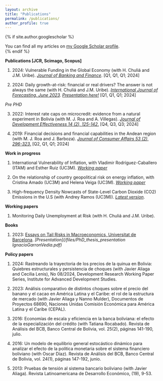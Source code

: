 ```yaml
---
layout: archive
title: "Publications"
permalink: /publications/
author_profile: true
---
```


{% if site.author.googlescholar %}
  <div class="wordwrap">You can find all my articles on <a href="{{site.author.googlescholar}}">my Google Scholar profile</a>.</div>
{% endif %}


**Publications [JCR, Scimago, Scopus]**

1. 2024: Vulnerable Funding in the Global Economy (with H. Chuliá and J.M. Uribe). *[Journal of Banking and Finance](https://www.sciencedirect.com/science/article/pii/S0378426624002280)*. [Q1, Q1, Q1; 2024]

2. 2024: Daily growth-at-risk: financial or real drivers? The answer is not always the same (with H. Chuliá and J.M. Uribe). *[International Journal of Forecasting, June 2023](https://www.sciencedirect.com/science/article/pii/S0169207023000511). [Presentation here!](/files/Chapter_2_presentation.pdf)* [Q1, Q1,
Q1; 2024]

*Pre PHD*

3. 2022: Interest rate caps on microcredit: evidence from a natural experiment in Bolivia (with M. J. Roa and A. Villegas). [*Journal of Development Effectiveness 14 (2), 125-142*.](https://www.tandfonline.com/doi/abs/10.1080/19439342.2021.1968934) [Q4, Q3,
Q3; 2024]

4. 2019: Financial decisions and financial capabilities in the Andean region (with M. J. Roa and J. Barboza). [*Journal of Consumer Affairs 53 (2), 296-323*.](https://onlinelibrary.wiley.com/doi/abs/10.1111/joca.12187) [Q2, Q1,
Q1; 2024]

**Work in progress**

1. International Vulnerability of Inflation, with Vladimir Rodríguez-Caballero (ITAM) and Esther Ruiz (UC3M). *[Working paper](https://arxiv.org/pdf/2410.20628)*

2. On the relationship of country geopolitical risk on energy inflation, with Cristina Amado (UC3M) and Helena Veiga (UC3M). *[Working paper](https://e-archivo.uc3m.es/rest/api/core/bitstreams/895198b0-34c6-45ba-ae73-0627ce852b07/content)*

3. High-frequency Density Nowcasts of State-Level Carbon Dioxide (CO2) Emissions in the U.S (with Andrey Ramos (UC3M)). *[Latest version](/files/Quantile_Density_Nowcast_CO2.pdf)*.


**Working papers**

1.  Monitoring Daily Unemployment at Risk (with H. Chuliá and J.M. Uribe).


**Books**

1. 2023: [Essays on Tail Risks in Macroeconomics, Universitat de Barcelona](https://www.tesisenred.net/handle/10803/688864#page=1). *[Presentation](/files/PhD_thesis_presentation IgnacioGarronVedia.pdf)*


**Policy papers**

1. 2024: Rastreando la trayectoria de los precios de la quinua en Bolivia: Quiebres estructurales y persistencia de choques (with Javier Aliaga and Cecilia Lenis), No 08/2024, Development Research Working Paper Series, Institute for Advanced Development Studies.

2. 2023: Análisis comparativo de distintos choques sobre el precio del banano y el cacao en América Latina y el Caribe: el rol de la estructura de mercado (with Javier Aliaga y Nanno Mulder), Documentos de Proyectos 68690, Naciones Unidas Comisión Económica para América Latina y el Caribe (CEPAL).

3. 2016: Economías de escala y eficiencia en la banca boliviana: el efecto de la especialización del crédito (with Tatiana Rocabado). Revista de Análisis del BCB, Banco Central de Bolivia, vol. 25(2), páginas 141-190, julio.

4. 2016: Un modelo de equilibrio general estocástico dinámico para analizar el efecto de la política monetaria sobre el sistema financiero boliviano (with Oscar Díaz). Revista de Análisis del BCB, Banco Central de Bolivia, vol. 24(1), páginas 147-192, junio.

5. 2013: Pruebas de tensión al sistema bancario boliviano (with Javier Aliaga). Revista Latinoamericana de Desarrollo Económico, (19), 9-53.

